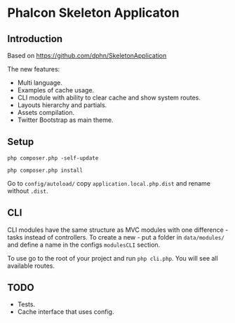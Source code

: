 Phalcon Skeleton Applicaton
============================

Introduction
------------
Based on https://github.com/dphn/SkeletonApplication

The new features:

* Multi language.
* Examples of cache usage.
* CLI module with ability to clear cache and show system routes.
* Layouts hierarchy and partials.
* Assets compilation.
* Twitter Bootstrap as main theme.

Setup
------

`php composer.php -self-update`

`php composer.php install`

Go to `config/autoload/` copy `application.local.php.dist` and rename without `.dist`.

CLI
---

CLI modules have the same structure as MVC modules with one difference - tasks instead of controllers. To create a new -
put a folder in `data/modules/` and define a name in the configs `modulesCLI` section.

To use go to the root of your project and run `php cli.php`. You will see all available routes.

TODO
----

* Tests.
* Cache interface that uses config.

